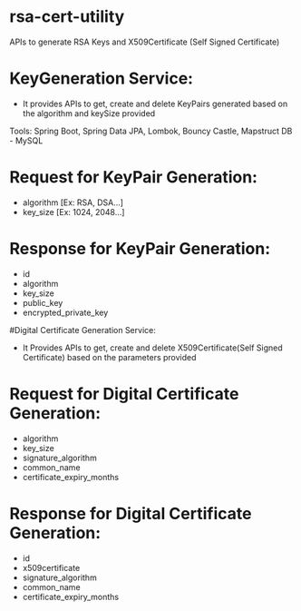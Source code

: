 # rsa-cert-utility
APIs to generate RSA Keys and X509Certificate (Self Signed Certificate)

KeyGeneration Service:
=====
* It provides APIs to get, create and delete KeyPairs generated based on the algorithm and keySize provided

Tools: Spring Boot, Spring Data JPA, Lombok, Bouncy Castle, Mapstruct
DB - MySQL

Request for KeyPair Generation:
=====

* algorithm [Ex: RSA, DSA...]
* key_size [Ex: 1024, 2048...]


Response for KeyPair Generation:
=====
* id
* algorithm 
* key_size
* public_key
* encrypted_private_key

#Digital Certificate Generation Service:
* It Provides APIs to get, create and delete X509Certificate(Self Signed Certificate) based on the parameters provided

Request for Digital Certificate Generation:
=====
* algorithm
* key_size
* signature_algorithm
* common_name
* certificate_expiry_months


Response for Digital Certificate Generation:
=====
* id
* x509certificate
* signature_algorithm
* common_name
* certificate_expiry_months

